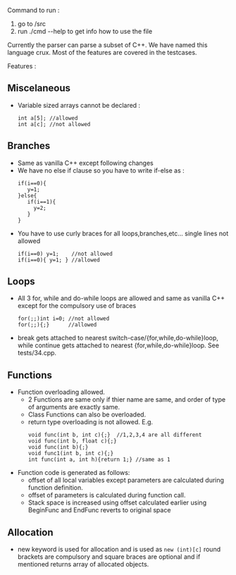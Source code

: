 Command to run :
1. go to <top-dir>/src
2. run ./cmd --help to get info how to use the file

Currently the parser can parse a subset of C++.
We have named this language crux.
Most of the features are covered in the testcases.

Features :
## Miscelaneous
- Variable sized arrays cannot be declared :
  ```
  int a[5]; //allowed
  int a[c]; //not allowed
  ```
## Branches
 - Same as vanilla C++ except following changes
 - We have no else if clause so you have to write if-else as :
   ```
   if(i==0){
      y=1;
   }else{
      if(i==1){
        y=2;
      }
   }
   ```
 - You have to use curly braces for all loops,branches,etc... single lines not allowed
   ```
   if(i==0) y=1;    //not allowed
   if(i==0){ y=1; } //allowed
   ```
## Loops
- All 3 for, while and do-while loops are allowed and same as vanilla C++ except for the compulsory use of braces
  ```
  for(;;)int i=0; //not allowed
  for(;;){;}      //allowed
  ```
- break gets attached to nearest switch-case/\{for,while,do-while\}loop, while continue gets attached to nearest \{for,while,do-while\}loop. See tests/34.cpp.

## Functions
- Function overloading allowed.
  - 2 Functions are same only if thier name are same, and order of type of arguments are exactly same.
  - Class Functions can also be overloaded.
  - return type overloading is not allowed. E.g. 
    ```
    void func(int b, int c){;}  //1,2,3,4 are all different
    void func(int b, float c){;}
    void func(int b){;}
    void func1(int b, int c){;}
    int func(int a, int h){return 1;} //same as 1
    ```
- Function code is generated as follows:
  - offset of all local variables except parameters are calculated during function definition.
  - offset of parameters is calculated during function call.
  - Stack space is increased using offset calculated earlier using BeginFunc and EndFunc reverts to original space

## Allocation
- new keyword is used for allocation and is used as ```new (int)[c]``` round brackets are compulsory and square braces are optional and if mentioned returns array of allocated objects.
